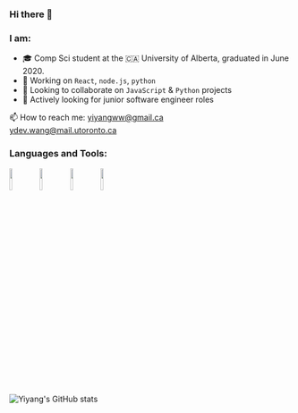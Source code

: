 ### Hi there 👋

<!--
**yw4/yw4** is a ✨ _special_ ✨ repository because its `README.md` (this file) appears on your GitHub profile.

Here are some ideas to get you started:

- 🔭 I’m currently working on ...
- 🌱 I’m currently learning ...
- 👯 I’m looking to collaborate on ...
- 🤔 I’m looking for help with ...
- 💬 Ask me about ...
- 📫 How to reach me: ...
- 😄 Pronouns: ...
- ⚡ Fun fact: ...
-->
### I am:
- 🎓 Comp Sci student at the 🇨🇦 University of Alberta, graduated in June 2020.
- 🙇 Working on `React`, `node.js`, `python`
- 🤝 Looking to collaborate on `JavaScript` & `Python` projects
- 🏢 Actively looking for junior software engineer roles

📫 How to reach me: yiyangww@gmail.ca  </br>ydev.wang@mail.utoronto.ca


### Languages and Tools:

<p>  
  <!-- Your languages and tools. Be careful with the alignment. 
  You can use this sites to get logos: https://www.vectorlogo.zone or https://simpleicons.org/
  -->
  <code><img width="10%" src="https://www.vectorlogo.zone/logos/reactjs/reactjs-ar21.svg"></code>
  <code><img width="10%" src="https://www.vectorlogo.zone/logos/nodejs/nodejs-ar21.svg"></code>
  <code><img width="10%" src="https://www.vectorlogo.zone/logos/git-scm/git-scm-ar21.svg"></code>
  <code><img width="10%" src="https://www.vectorlogo.zone/logos/python/python-ar21.svg"></code>
</p>






![Yiyang's GitHub stats](https://github-readme-stats.vercel.app/api?username=yiyangww&count_private=true&show_icons=true&theme=vue)
